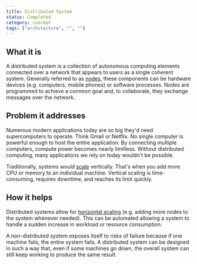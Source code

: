 ```yaml
---
title: Distributed System
status: Completed
category: concept
tags: ["architecture", "", ""]
---
```


## What it is
A distributed system is a collection of autonomous computing elements connected over a network that appears to users as a single coherent system. Generally referred to as [nodes](/nodes/), these components can be hardware devices (e.g. computers, mobile phones) or software processes. Nodes are programmed to achieve a common goal and, to collaborate, they exchange messages over the network. 

## Problem it addresses
Numerous modern applications today are so big they'd need supercomputers to operate. Think Gmail or Netflix. No single computer is powerful enough to host the entire application. By connecting multiple computers, compute power becomes nearly limitless. Without distributed computing, many applications we rely on today wouldn't be possible. 

Traditionally, systems would [scale](/scalability/) vertically. That's when you add more CPU or memory to an individual machine. Vertical scaling is time-consuming, requires downtime, and reaches its limit quickly. 

## How it helps
Distributed systems allow for [horizontal scaling](/horizontal_scaling/) (e.g. adding more nodes to the system whenever needed). This can be automated allowing a system to handle a sudden increase in workload or resource consumption. 

A non-distributed system exposes itself to risks of failure because if one machine fails, the entire system fails. A distributed system can be designed in such a way that, even if some machines go down, the overall system can still keep working to produce the same result.


